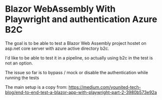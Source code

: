 # Blazor WebAssembly With Playwright and authentication Azure B2C

The goal is to be able to test a Blazor Web Assembly project hostet on asp.net core server with azure active directory b2c.

I'd like to be able to test it in a pipeline, so actually using b2c in the test is not an option.

The issue so far is to bypass / mock or disable the authentication while running the tests


The main setup is a copy from: https://medium.com/younited-tech-blog/end-to-end-test-a-blazor-app-with-playwright-part-2-3980b573e92a

